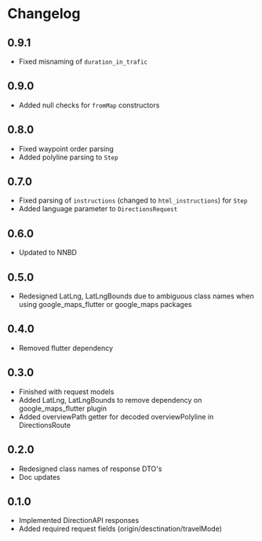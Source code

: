 # Changelog

## 0.9.1

* Fixed misnaming of `duration_in_trafic`

## 0.9.0

* Added null checks for `fromMap` constructors

## 0.8.0

* Fixed waypoint order parsing
* Added polyline parsing to `Step`

## 0.7.0

* Fixed parsing of `instructions` (changed to `html_instructions`) for `Step`
* Added language parameter to `DirectionsRequest`

## 0.6.0

* Updated to NNBD

## 0.5.0

* Redesigned LatLng, LatLngBounds due to ambiguous class names when using google_maps_flutter or google_maps packages

## 0.4.0

* Removed flutter dependency

## 0.3.0

* Finished with request models
* Added LatLng, LatLngBounds to remove dependency on google_maps_flutter plugin
* Added overviewPath getter for decoded overviewPolyline in DirectionsRoute

## 0.2.0

* Redesigned class names of response DTO's
* Doc updates

## 0.1.0

* Implemented DirectionAPI responses
* Added required request fields (origin/desctination/travelMode)
